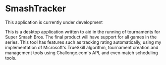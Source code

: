 # SmashTracker

This application is currently under development

This is a desktop application written to aid in the running of tournaments for Super Smash Bros. The final product will have support for all games in the series. This tool has features such as tracking rating automatically, using my implementation of Microsoft's TrueSkill algorithm, tournament creation and management tools using Challonge.com's API, and even match scheduling tools. 
